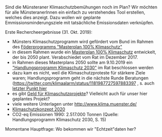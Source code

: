 Sind die Münsteraner Klimaschutzbemühungen noch im Plan?
Wir möchten für alle MünsteranerInnen ein einfach zu verstehendes Tool erstellen, welches dies anzeigt.
Dazu wollen wir geplante Emmissionsminderungsziele mit tatsächliche Emissionsdaten verknüpfen.

Erste Rechercheergebnisse (31. Okt. 2019):
- Münsters Klimaschutzprogramm wird gefördert vom Bund im Rahmen des [Föderprogramms "Masterplan 100% Klimaschutz"](https://www.klimaschutz.de/projekte/stadt-m%C3%BCnster-%E2%80%93-masterplan-100-klimaschutz)
- in diesem Rahmen wurde ein [Masterplan 100% Klimaschutz](https://www.stadt-muenster.de/klima/unser-klima-2050.html) entwickelt, der bis 2050 plant. Verabschiedet vom Rat im Dezember 2017.
- in Rahmen dieses Masterplans 2050 sollte am 9.10.2019 ein ["Handlungsprogramm Klimaschutz 2030"](https://www.stadt-muenster.de/sessionnet/sessionnetbi/vo0050.php?__kvonr=2004045143&voselect=11333) im Rat beschlossen werden
- dazu kam es nicht, weil die Klimaschutzproteste für stärkere Ziele waren; Handlungsprogramm geht in die nächste Runde Beratungen (https://twitter.com/klimaalarm/status/1181987727597883397 , s. auch [letzter Punkt hier](https://www.stadt-muenster.de/sessionnet/sessionnetbi/getfile.php?id=449521&type=do)
- es gibt [Geld für Klimaschutzprojekte](https://www.stadt-muenster.de/klima/klimafreundlich-leben/projektwerkstaetten.html)? Vielleicht auch für unser hier geplantes Projekt?
- viele weitere Unterlagen unter http://www.klima.muenster.de/
- [Klimaschutzkonzept 2020](https://www.stadt-muenster.de/umwelt/klimaschutzkonzept-2020.html)
- CO2-eq Emissionen 1990: 2.517.000 Tonnen (Quelle: Handlungsprogramm Klimaschutz 2030, S. 15)

Momentane Hauptfrage: Wo bekommen wir "Echtzeit"daten her?
